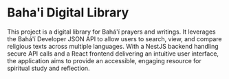 # Baha'i Digital Library

This project is a digital library for Bahá'í prayers and writings. It leverages the Bahá'í Developer JSON API to allow users to search, view, and compare religious texts across multiple languages. With a NestJS backend handling secure API calls and a React frontend delivering an intuitive user interface, the application aims to provide an accessible, engaging resource for spiritual study and reflection.
